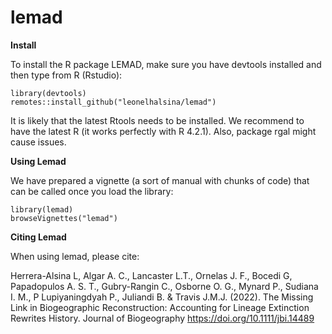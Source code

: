 # lemad
**Install** 

To install the R package LEMAD, make sure you have devtools installed and then type from R (Rstudio):

```
library(devtools)
remotes::install_github("leonelhalsina/lemad")
```
It is likely that the latest Rtools needs to be installed.
We recommend to have the latest R (it works perfectly with R 4.2.1).
Also, package rgal might cause issues.

**Using Lemad**

We have prepared a vignette (a sort of manual with chunks of code) that can
be called once you load the library:

```
library(lemad)
browseVignettes("lemad")
```
**Citing Lemad**

When using lemad, please cite:

Herrera-Alsina L, Algar A. C., Lancaster L.T., Ornelas J. F., Bocedi G, Papadopulos A. S. T., Gubry-Rangin C., Osborne O. G., Mynard P., Sudiana I. M., P Lupiyaningdyah P., Juliandi B. & Travis J.M.J. (2022). The Missing Link in Biogeographic Reconstruction: Accounting for Lineage Extinction Rewrites History. Journal of Biogeography https://doi.org/10.1111/jbi.14489
